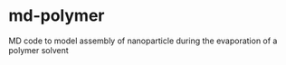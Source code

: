 # md-polymer

MD code to model assembly of nanoparticle during the evaporation of a polymer solvent
